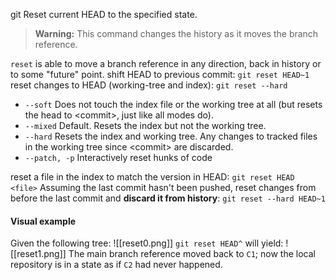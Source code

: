 git 
Reset current HEAD to the specified state.

>**Warning:** This command changes the history as it moves the branch reference.

`reset` is able to move a branch reference in any direction, back in history or to some "future" point.
shift HEAD to previous commit:   `git reset HEAD~1`
reset changes to HEAD (working-tree and index):  `git reset --hard`
- `--soft`  Does not touch the index file or the working tree at all (but resets the head to \<commit\>, just like all modes do).
- `--mixed`  Default. Resets the index but not the working tree.
- `--hard` Resets the index and working tree. Any changes to tracked files in the working tree since \<commit\> are discarded.
- `--patch, -p` Interactively reset hunks of code

reset a file in the index to match the version in HEAD:   `git reset HEAD <file>`
Assuming the last commit hasn't been pushed, reset changes from before the last commit and **discard it from history**:
	`git reset --hard HEAD~1`

#### Visual example
Given the following tree:
![[reset0.png]]
`git reset HEAD^` will yield:
![[reset1.png]]
The main branch reference moved back to `C1`; now the local repository is in a state as if `C2` had never happened.